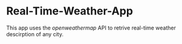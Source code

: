 # Real-Time-Weather-App

This app uses the *openweathermap* API to retrive real-time weather descirption of any city.

